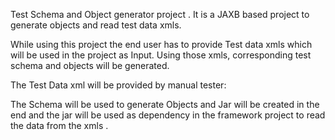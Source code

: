 Test Schema and Object generator project .
It is a JAXB based project to generate objects and read test data xmls.

While using this project the end user has to provide Test data xmls which will be used in the project as Input.
Using those xmls, corresponding test schema and objects will be generated.

The Test Data xml will be provided by manual tester:

The Schema will be used to generate Objects and Jar will be created in the end and the jar will be used as dependency in the framework project to read the data from the xmls .

